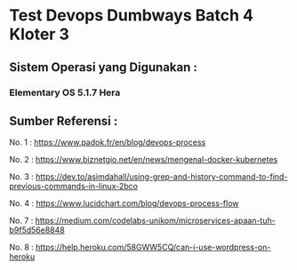 # Test Devops Dumbways Batch 4 Kloter 3

## Sistem Operasi yang Digunakan : 
   ### Elementary OS 5.1.7 Hera

## Sumber Referensi :
   No. 1 : https://www.padok.fr/en/blog/devops-process
   
   No. 2 : https://www.biznetgio.net/en/news/mengenal-docker-kubernetes
   
   No. 3 : https://dev.to/asimdahall/using-grep-and-history-command-to-find-previous-commands-in-linux-2bco
   
   No. 4  : https://www.lucidchart.com/blog/devops-process-flow
   
   No. 7  : https://medium.com/codelabs-unikom/microservices-apaan-tuh-b9f5d56e8848
   
   No. 8  : https://help.heroku.com/58GWW5CQ/can-i-use-wordpress-on-heroku
